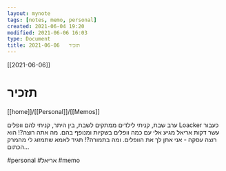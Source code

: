 ```yaml
---
layout: mynote
tags: [notes, memo, personal] 
created: 2021-06-04 19:20
modified: 2021-06-06 16:03
type: Document
title: תזכיר   2021-06-06
---
```

[[2021-06-06]]
# תזכיר
[[home]]/[[Personal]]/[[Memos]]


ערב שבת, קניתי לילדים ממתקים לשבת, בין היתר, קניתי להם וופלים Loacker
כעבור עשר דקות אריאל מגיע אלי עם כמה וופלים בשקיות ומנופף בהם. מה אתה רוצה?!
הוא רוצה עסקה - אני אתן לך את הוופלים.
ומה בתמורה?! 
תגיד לאמא שתמזוג לי מהמרק הכתום...

#personal
#אריאל
#memo 